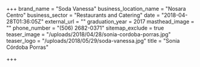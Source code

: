 +++
brand_name = "Soda Vanessa"
business_location_name = "Nosara Centro"
business_sector = "Restaurants and Catering"
date = "2018-04-28T01:36:05Z"
external_url = ""
graduation_year = 2017
masthead_image = ""
phone_number = "(506) 2682-0371"
sitemap_exclude = true
teaser_image = "/uploads/2018/04/28/sonia-cordoba-porras.jpg"
teaser_logo = "/uploads/2018/05/29/soda-vanessa.jpg"
title = "Sonia Córdoba Porras"

+++
